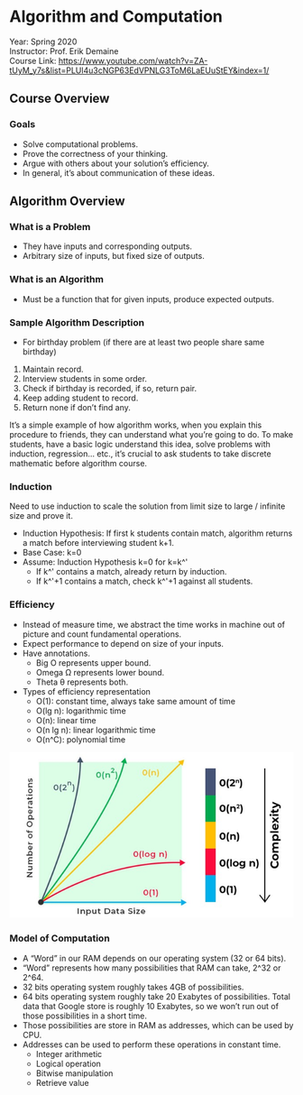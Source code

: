 # Algorithm and Computation

Year: Spring 2020 <br />
Instructor: Prof. Erik Demaine <br />
Course Link: <https://www.youtube.com/watch?v=ZA-tUyM_y7s&list=PLUl4u3cNGP63EdVPNLG3ToM6LaEUuStEY&index=1/>

## Course Overview

### Goals

* Solve computational problems.
* Prove the correctness of your thinking.
* Argue with others about your solution’s efficiency.
* In general, it’s about communication of these ideas.

## Algorithm Overview

### What is a Problem

* They have inputs and corresponding outputs.
* Arbitrary size of inputs, but fixed size of outputs.

### What is an Algorithm

* Must be a function that for given inputs, produce expected outputs.

### Sample Algorithm Description

* For birthday problem (if there are at least two people share same birthday)
	
1. Maintain record.
2. Interview students in some order.
3. Check if birthday is recorded, if so, return pair.
4. Keep adding student to record.
5. Return none if don’t find any.

It’s a simple example of how algorithm works, when you explain this procedure to friends, they can 
understand what you’re going to do.
To make students, have a basic logic understand this idea, solve problems with induction,
 regression… etc., it’s crucial to ask students to take discrete mathematic before algorithm course.

### Induction

Need to use induction to scale the solution from limit size to large / infinite size and prove it.

* Induction Hypothesis: If first k students contain match, algorithm returns a match before 
interviewing student k+1.
* Base Case: k=0
* Assume: Induction Hypothesis k=0 for k=k^'
    * If k^'  contains a match, already return by induction.
    * If k^'+1 contains a match, check k^'+1 against all students.

### Efficiency

* Instead of measure time, we abstract the time works in machine out of picture and count 
fundamental operations.
* Expect performance to depend on size of your inputs.
* Have annotations.
    * Big O represents upper bound.
    * Omega Ω represents lower bound.
    * Theta θ represents both.
* Types of efficiency representation
    * O(1): constant time, always take same amount of time
    * O(lg n): logarithmic time
    * O(n): linear time
    * O(n lg n): linear logarithmic time
    * O(n^C): polynomial time

![Efficiency and Complexity](../../../Images/Introduction_to_Algorithms/Efficiency%20and%20Complexity.jpg)

### Model of Computation

* A “Word” in our RAM depends on our operating system (32 or 64 bits).
* “Word” represents how many possibilities that RAM can take, 2^32 or 2^64.
* 32 bits operating system roughly takes 4GB of possibilities.
* 64 bits operating system roughly take 20 Exabytes of possibilities. Total data that Google store 
is roughly 10 Exabytes, so we won’t run out of those possibilities in a short time.
* Those possibilities are store in RAM as addresses, which can be used by CPU.
* Addresses can be used to perform these operations in constant time.
    * Integer arithmetic
    * Logical operation
    * Bitwise manipulation
    * Retrieve value
